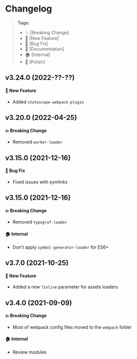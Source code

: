 Changelog
=========

> **Tags:**
> - :boom:       [Breaking Change]
> - :rocket:     [New Feature]
> - :bug:        [Bug Fix]
> - :memo:       [Documentation]
> - :house:      [Internal]
> - :nail_care:  [Polish]

## v3.24.0 (2022-??-??)

#### :rocket: New Feature

* Added `statoscope-webpack-plugin`

## v3.20.0 (2022-04-25)

#### :boom: Breaking Change

* Removed `worker-loader`

## v3.15.0 (2021-12-16)

#### :bug: Bug Fix

* Fixed issues with symlinks

## v3.15.0 (2021-12-16)

#### :boom: Breaking Change

* Removed `typograf-loader`

#### :house: Internal

* Don't apply `symbol-generator-loader` for ES6+

## v3.7.0 (2021-10-25)

#### :rocket: New Feature

* Added a new `?inline` parameter for assets loaders

## v3.4.0 (2021-09-09)

#### :boom: Breaking Change

* Most of webpack config files moved to the `webpack` folder

#### :house: Internal

* Review modules
